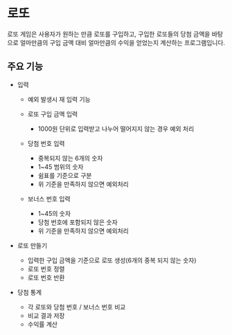 # 로또

로또 게임은 사용자가 원하는 만큼 로또를 구입하고, 구입한 로또들의 당첨 금액을 바탕으로 얼마만큼의 구입 금액 대비 얼마만큼의 수익을 얻었는지 계산하는 프로그램입니다.

## 주요 기능

- 입력

  - 예외 발생시 재 입력 기능
  - 로또 구입 금액 입력
    - 1000원 단위로 입력받고 나누어 떨어지지 않는 경우 예외 처리
  - 당첨 번호 입력

    - 중복되지 않는 6개의 숫자
    - 1~45 범위의 숫자
    - 쉼표를 기준으로 구분
    - 위 기준을 만족하지 않으면 예외처리

  - 보너스 번호 입력
    - 1~45의 숫자
    - 당첨 번호에 포함되지 않은 숫자
    - 위 기준을 만족하지 않으면 예외처리

- 로또 만들기

  - 입력한 구입 금액을 기준으로 로또 생성(6개의 중복 되지 않는 숫자)
  - 로또 번호 정렬
  - 로또 번호 반환

- 당첨 통계
  - 각 로또와 당첨 번호 / 보너스 번호 비교
  - 비교 결과 저장
  - 수익률 계산
